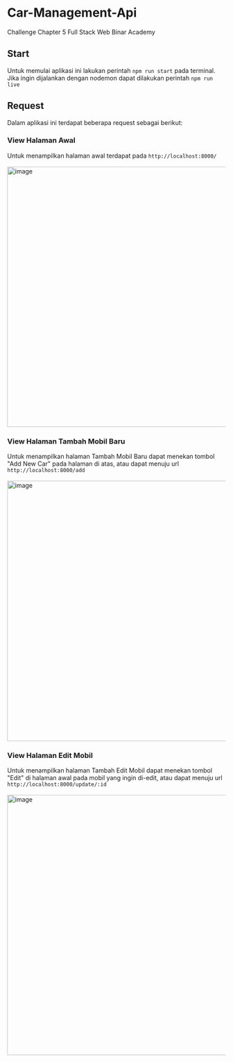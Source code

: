 # Car-Management-Api

Challenge Chapter 5 Full Stack Web Binar Academy 

## Start

Untuk memulai aplikasi ini lakukan perintah `npm run start` pada terminal. Jika ingin dijalankan dengan nodemon dapat dilakukan perintah `npm run live`

## Request
Dalam aplikasi ini terdapat beberapa request sebagai berikut:

### View Halaman Awal
Untuk menampilkan halaman awal terdapat pada `http://localhost:8000/`
</br></br>
<img width="600" alt="image" src="https://user-images.githubusercontent.com/87472849/194706457-0e004ca8-59a2-4646-80bb-e79b34af5974.png">

### View Halaman Tambah Mobil Baru
Untuk menampilkan halaman Tambah Mobil Baru dapat menekan tombol "Add New Car" pada halaman di atas, atau dapat menuju url `http://localhost:8000/add`
</br></br>
<img width="600" alt="image" src="https://user-images.githubusercontent.com/87472849/194706787-bd368ee5-9810-424b-a274-bf71042275e8.png">

### View Halaman Edit Mobil
Untuk menampilkan halaman Tambah Edit Mobil dapat menekan tombol "Edit" di halaman awal pada mobil yang ingin di-edit, atau dapat menuju url `http://localhost:8000/update/:id`
</br></br>
<img width="600" alt="image" src="https://user-images.githubusercontent.com/87472849/194706747-322904f5-ac1e-4bee-ab1b-2c1b59bb58ee.png">
